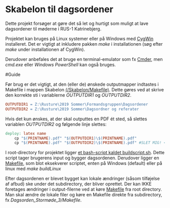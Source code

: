 # Skabelon til dagsordener

Dette projekt forsøger at gøre det så let og hurtigt som muligt at lave dagsordener til møderne i RUS-1
Katrinebjerg.

Projektet kan bruges på Linux systemer eller på Windows med [CygWin](https://www.cygwin.com/) installeret. Det er vigtigt at inkludere pakken *make* i installationen (søg efter *make* under installationen af CygWin).

Derudover anbefales det at bruge en terminal-emulator som fx [Cmder](https://cmder.net/), men *cmd.exe* eller *Windows PowerShell* kan også bruges.

#Guide

Før brug er det vigtigt, at den (eller de) ønskede outputmapper indtastes i Makefile i mappen Skabelon [(/Skabelon/Makefile)](Skabelon/Makefile). Dette gøres ved at skrive den korrekte sti i variablerne *OUTPUTDIR1* og *OUTPUTDIR2*.

```Makefile
OUTPUTDIR1 = Z:\Rusture\2019 Sommer\Formandsgruppen\Dagsordener
OUTPUTDIR2 = Z:\Rusture\2019 Sommer\Dagsordner og referater
```

Hvis det kun ønskes, at der skal outputtes en PDF ét sted, så slettes variablen *OUTPUTDIR2* og følgende linje slettes:

```Makefile
deploy: latex name
	cp "$(PRINTNAME).pdf" "$(OUTPUTDIR1)\$(PRINTNAME).pdf"
	cp "$(PRINTNAME).pdf" "$(OUTPUTDIR2)\$(PRINTNAME).pdf" #SLET MIG! <-------------------
```

I root-directory for projektet ligger [et bash-script kaldet buildscript.sh](buildscript.sh). Dette script tager brugerens input og bygger dagsordenen. Derudover ligger en [Makefile](Makefile), som blot eksekverer scriptet, enten på Windows (default) eller på linux med *make buildLinux*

Efter dagsordenen er blevet bygget kan lokale ændringer (såsom tilføjelse af afbud) ske under det subdirectory, der bliver oprettet. Der kan IKKE foretages ændringer i output-filerne ved at køre [Makefile](Makefile) fra root directory. Man skal ændre de lokale filer og køre en Makefile direkte fra subdirectory, fx *Dagsorden_Stormøde_3/Makefile*.
